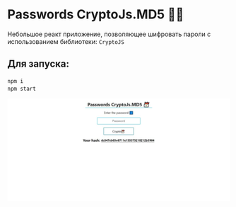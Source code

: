 # Passwords CryptoJs.MD5 🐱‍💻
Небольшое реакт приложение, позволяющее шифровать пароли с использованием библиотеки: `CryptoJS`
## Для запуска:
```bash
npm i
npm start
```
<img src="ex.jpg">